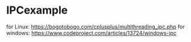 # IPCexample
for Linux: https://bogotobogo.com/cplusplus/multithreading_ipc.php
for windows: https://www.codeproject.com/articles/13724/windows-ipc
